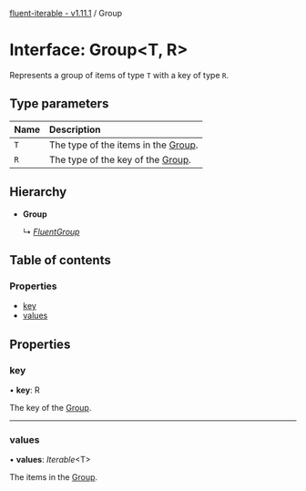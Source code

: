 [fluent-iterable - v1.11.1](../README.md) / Group

# Interface: Group<T, R\>

Represents a group of items of type `T` with a key of type `R`.

## Type parameters

Name | Description |
:------ | :------ |
`T` | The type of the items in the [Group](group.md).   |
`R` | The type of the key of the [Group](group.md).    |

## Hierarchy

* **Group**

  ↳ [*FluentGroup*](fluentgroup.md)

## Table of contents

### Properties

- [key](group.md#key)
- [values](group.md#values)

## Properties

### key

• **key**: R

The key of the [Group](group.md).

___

### values

• **values**: *Iterable*<T\>

The items in the [Group](group.md).
